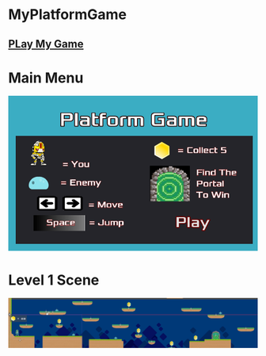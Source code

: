 # MyPlatformGame

## [PLay My Game](https://s528345.github.io/MyPlatformGame/.)

# Main Menu
![Main Menu](/Images/MainMenu.PNG)

# Level 1 Scene
![Level 1](/Images/Level1.PNG)
